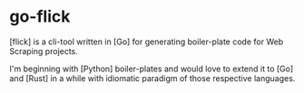 # go-flick #

[flick] is a cli-tool written in [Go] for generating boiler-plate code for Web Scraping projects.

I'm beginning with [Python] boiler-plates and would love to extend it to [Go] and [Rust] in a while with idiomatic paradigm of those respective languages.
